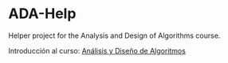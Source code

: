 # ADA-Help
Helper project for the Analysis and Design of Algorithms course.

Introducción al curso:
[Análisis y Diseño de Algoritmos](https://overcv.github.io/ADA-Help/)
